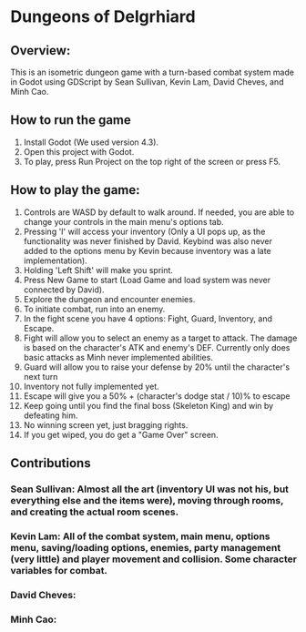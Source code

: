 # Dungeons of Delgrhiard
## Overview:
This is an isometric dungeon game with a turn-based combat system made in Godot using GDScript by Sean Sullivan, Kevin Lam, David Cheves, and Minh Cao.

## How to run the game
1. Install Godot (We used version 4.3).
2. Open this project with Godot.
3. To play, press Run Project on the top right of the screen or press F5.

## How to play the game:
1. Controls are WASD by default to walk around. If needed, you are able to change your controls in the main menu's options tab.
3. Pressing 'I' will access your inventory (Only a UI pops up, as the functionality was never finished by David. Keybind was also never added to the options menu by Kevin because inventory was a late implementation).
4. Holding 'Left Shift' will make you sprint.
5. Press New Game to start (Load Game and load system was never connected by David).
6. Explore the dungeon and encounter enemies.
7. To initiate combat, run into an enemy.
8. In the fight scene you have 4 options: Fight, Guard, Inventory, and Escape.
9. Fight will allow you to select an enemy as a target to attack. The damage is based on the character's ATK and enemy's DEF. Currently only does basic attacks as Minh never implemented abilities.
10. Guard will allow you to raise your defense by 20% until the character's next turn
11. Inventory not fully implemented yet.
12. Escape will give you a 50% + (character's dodge stat / 10)% to escape
13. Keep going until you find the final boss (Skeleton King) and win by defeating him.
14. No winning screen yet, just bragging rights.
15. If you get wiped, you do get a "Game Over" screen.

## Contributions
### Sean Sullivan: Almost all the art (inventory UI was not his, but everything else and the items were), moving through rooms, and creating the actual room scenes.
### Kevin Lam: All of the combat system, main menu, options menu, saving/loading options, enemies, party management (very little) and player movement and collision. Some character variables for combat.
### David Cheves: 
### Minh Cao: 
